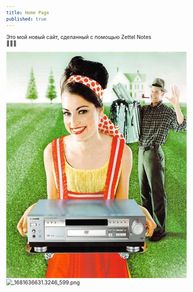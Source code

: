 ```yaml
---
title: Home Page
published: true
---
```


Это мой новый сайт, сделанный с помощью Zettel Notes  
👋🤪😎

![](1681444766.jpg)
![_1681636631.3246_599.png]({{site.baseurl}}/_1681636631.3246_599.png)
